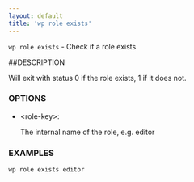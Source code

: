 ```yaml
---
layout: default
title: 'wp role exists'
---
```


`wp role exists` - Check if a role exists.

##DESCRIPTION

Will exit with status 0 if the role exists, 1 if it does not.

### OPTIONS

* &lt;role-key&gt;:

    The internal name of the role, e.g. editor

### EXAMPLES

    wp role exists editor

